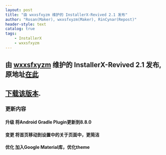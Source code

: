 ```yaml
---
layout: post
title: "由 wxxsfxyzm 维护的 InstallerX-Revived 2.1 发布"
author: "Rosan(Maker), wxxsfxyzm(Maker), RinCynar(Repost)"
header-style: text
catalog: true
tags:
    - InstallerX
    - wxxsfxyzm
---
```


## 由 [wxxsfxyzm](https://github.com/wxxsfxyzm) 维护的 InstallerX-Revived 2.1 发布, 原地址[在此](https://github.com/wxxsfxyzm/InstallerX-Revived/releases/tag/v2.1)
## [下载该版本](/file/InstallerX-wxxsfxyzm-2.1.apk).

### 更新内容

#### 升级 将Android Gradle Plugin更新到8.8.0
#### 变更 将首页移动到设置中的关于页面中，更简洁
#### 优化 加入Google Material库，优化theme
